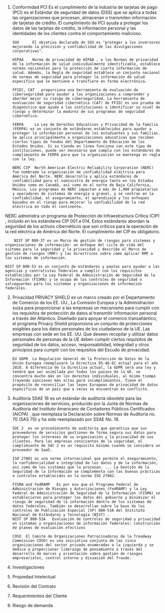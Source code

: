 1. Conformidad
       PCI     Es el cumplimiento de la industria de tarjetas de pago (PCI) es el Estándar de seguridad de datos (DSS) que se aplica a todas las organizaciones que procesan, almacenan o transmiten información de tarjetas de crédito. El cumplimiento de PCI ayuda a proteger los datos de las tarjetas de crédito, la información personal y las identidades de los clientes contra el comportamiento malicioso.

       SOX      El objetivo declarado de SOX es "proteger a los inversores mejorando la precisión y confiabilidad de las divulgaciones corporativas". 
       
       HIPAA    Norma de privacidad de HIPAA , o las Normas de privacidad de la información de salud individualmente identificable, establece normas nacionales para la protección de cierta información de salud. Además, la Regla de seguridad establece un conjunto nacional de normas de seguridad para proteger la información de salud específica que se mantiene o transfiere en forma electrónica.

       FFIEC, CAT   proporciona una herramienta de evaluación de ciberseguridad para ayudar a las organizaciones a comprender y abordar mejor su riesgo de ciberseguridad, La herramienta de evaluación de seguridad cibernética (CAT) de FFIEC es una prueba de diagnóstico que ayuda a las instituciones a identificar su nivel de riesgo y determinar la madurez de sus programas de seguridad cibernética.

       FERPA     La Ley de Derechos Educativos y Privacidad de la Familia (FERPA) es un conjunto de estándares establecidos para ayudar a proteger la información personal de los estudiantes y sus familias. Se aplica principalmente a organizaciones educativas que reciben ciertos tipos de fondos del Departamento de Educación de los Estados Unidos. Si su tienda en línea funciona con este tipo de instituciones, puede ser necesario que cumpla con los estándares de cumplimiento de FERPA para que la organización se mantenga en regla con la ley.

       NERC CIP  North American Electric Reliability Corporation (NERC) fue nombrada la organización de confiabilidad eléctrica para América del Norte. NERC desarrolla y aplica estándares de confiabilidad para el suministro de energía tanto en los Estados Unidos como en Canadá, así como en el norte de Baja California, México. Los programas de NERC impactan a más de 1,900 propietarios y operadores de sistemas de energía a granel, y se centran en la confiabilidad, el aseguramiento, el aprendizaje y los enfoques basados en el riesgo para mejorar la confiabilidad de la red eléctrica en todo el continente.

NERC administra un programa de Protección de Infraestructura Crítica (CIP) , incluido en los estándares CIP 001 a 014. Estos estándares abordan la seguridad de los activos cibernéticos que son críticos para la operación de la red eléctrica de América del Norte. El cumplimiento del CIP es obligatorio.

        NIST SP 800-37 es un Marco de gestión de riesgos para sistemas y organizaciones de información: un enfoque del ciclo de vida del sistema para la seguridad y la privacidad y describe el Marco de gestión de riesgos (RMF) y las directrices sobre cómo aplicar RMF a los sistemas de información. 

	NIST SP 800-53 es un conjunto de estándares y pautas para ayudar a las agencias y contratistas federales a cumplir con los requisitos establecidos por la Ley Federal de Administración de Seguridad de la Información (FISMA) y se ocupa de los controles de seguridad o salvaguardas para los sistemas y organizaciones de información federales.

2. Privacidad
       PRIVACY SHIELD es un marco creado por el Departamento de Comercio de los EE. UU., La Comisión Europea y la Administración suiza para proporcionar a las empresas un mecanismo para cumplir con los requisitos de protección de datos al transmitir información personal a través del Atlántico. Diseñado para apoyar el comercio transatlántico, el programa Privacy Shield proporciona un conjunto de protecciones exigibles para los datos personales de los ciudadanos de la UE. Las empresas con sede en los EE. UU. Que deseen recopilar y utilizar datos personales de personas de la UE deben cumplir ciertos requisitos de seguridad de los datos, acceso, responsabilidad, integridad y otros principios para cumplir con los requisitos del Escudo de privacidad.

       EU GDPR  La Regulación General de la Protección de Datos de la Unión Europea reemplazará la Directiva 95-46-EC actual para el año 2018. A diferencia de la Directiva actual, la GDPR será una ley y tendrá que ser asimilada por todos los países de la UE. se concentra mucho más en los derechos individuales, al mismo tiempo trayendo sanciones más altas para incumplimientos. Tiene el propósito de reconciliar las leyes Europeas de privacidad de datos específicas de un país que a veces se encuentran en conflicto.

3. Auditoria
       SSAE 16  es un estándar de auditoría obsoleto para las organizaciones de servicios, producido por la Junta de Normas de Auditoría del Instituto Americano de Contadores Públicos Certificados (AICPA) , que reemplaza la Declaración sobre Normas de Auditoría no. 70 (SAS 70) y ha sido reemplazado por SSAE No. 18.

       SOC 2  es un procedimiento de auditoría que garantiza que sus proveedores de servicios gestionen de forma segura sus datos para proteger los intereses de su organización y la privacidad de sus clientes. Para las empresas conscientes de la seguridad, el cumplimiento de SOC 2 es un requisito mínimo cuando se considera un proveedor de SaaS.

       ISO 27001 es una norma internacional que permite el aseguramiento, la confidencialidad e integridad de los datos y de la información, así como de los sistemas que la procesan. ... La Gestión de la Seguridad de la Información se complementa con las buenas prácticas o controles establecidos en la norma ISO 27002.

       FISMA and FedRAMP   Es por eso que el Programa Federal de Administración de Riesgos y Autorizaciones (FedRAMP) y la Ley Federal de Administración de Seguridad de la Información (FISMA) se establecieron para proteger los datos del gobierno y minimizar el riesgo de seguridad de la información dentro de los sistemas de datos federales. También se desarrollan sobre la base de los controles de Publicación Especial (SP) 800-53A del Instituto Nacional de Estándares y Tecnología (NIST) . 
       NIST SP 800-53A   Evaluación de controles de seguridad y privacidad en sistemas y organizaciones de información federales: construcción de planes de evaluación efectivos

       COSO  El Comité de Organizaciones Patrocinadoras de la Treadway Commission COSO) es una iniciativa conjunta de las cinco organizaciones del sector privado enumeradas a la izquierda y se dedica a proporcionar liderazgo de pensamiento a través del desarrollo de marcos y orientación sobre gestión de riesgos empresariales, control interno y disuasión del fraude.

4. Investigaciones
5. Propiedad Intelectual
6. Revisión del Contrato
7. Requerimientos del Cliente
8. Riesgo de demanda
